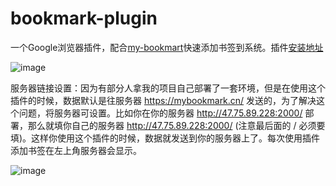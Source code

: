 # bookmark-plugin
一个Google浏览器插件，配合[my-bookmart](https://mybookmark.cn)快速添加书签到系统。插件[安装地址](https://chrome.google.com/webstore/detail/%E4%B9%A6%E7%AD%BE%E5%BF%AB%E9%80%9F%E6%B7%BB%E5%8A%A0/lmmobgephofdffmaednjooplcpbgbjle)

![image](https://mybookmark.cn/images/screenshot.gif)  

服务器链接设置：因为有部分人拿我的项目自己部署了一套环境，但是在使用这个插件的时候，数据默认是往服务器 https://mybookmark.cn/ 发送的，为了解决这个问题，将服务器可设置。比如你在你的服务器 http://47.75.89.228:2000/ 部署，那么就填你自己的服务器 http://47.75.89.228:2000/ (注意最后面的 / 必须要填)。这样你使用这个插件的时候，数据就发送到你的服务器上了。每次使用插件添加书签在左上角服务器会显示。

![image](https://s1.ax1x.com/2020/05/09/YMvEAf.png)  
